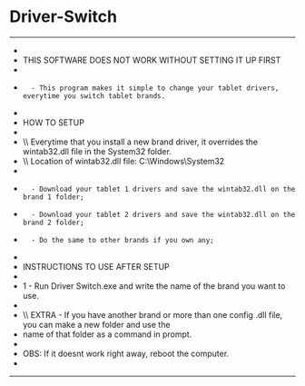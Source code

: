 # Driver-Switch
*  *  *  *  *  *  *  *  *  *  *  *  *  *  *  *  *  *  *  *  *  *  *  *  *  *  *  *  *  *  *  *  *  *  *  *  *  *  *  *  *  *  
*										
*	THIS SOFTWARE DOES NOT WORK WITHOUT SETTING IT UP FIRST				                                
*												                       
*		- This program makes it simple to change your tablet drivers, everytime you switch tablet brands.
*												                   
*	HOW TO SETUP
*												  
*	\\\ Everytime that you install a new brand driver, it overrides the wintab32.dll file in the System32 folder. 
*	\\\ Location of wintab32.dll file: C:\Windows\System32						               
*												                        
*		- Download your tablet 1 drivers and save the wintab32.dll on the brand 1 folder;			
*		- Download your tablet 2 drivers and save the wintab32.dll on the brand 2 folder;			
*		- Do the same to other brands if you own any;								
*															
*	INSTRUCTIONS TO USE AFTER SETUP									
*															
*	1 - Run Driver Switch.exe and write the name of the brand you want to use. 					
*															
*	\\\ EXTRA - If you have another brand or more than one config .dll file, you can make a new folder and use the  
*	name of that folder as a command in prompt.									
*												                        
*	OBS: If it doesnt work right away, reboot the computer.											                        
*												                        
*  *  *  *  *  *  *  *  *  *  *  *  *  *  *  *  *  *  *  *  *  *  *  *  *  *  *  *  *  *  *  *  *  *  *  *  *  *  *  *  *  * 
